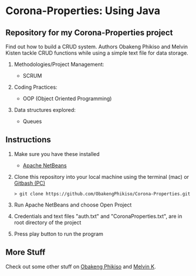 # Corona-Properties: Using Java

## Repository for my Corona-Properties project

Find out how to build a CRUD system. Authors Obakeng Phikiso and Melvin Kisten tackle CRUD functions while using a simple text file for data storage.
1. Methodologies/Project Management:
    - SCRUM
2. Coding Practices:
    - OOP (Object Oriented Programming)

3. Data structures explored:
    - Queues

## Instructions

1. Make sure you have these installed

   - [Apache NetBeans](https://netbeans.apache.org/download/index.html 'Apache NetBeans')

2. Clone this repository into your local machine using the terminal (mac) or [Gitbash (PC)](https://git-scm.com/download/win 'Gitbash (PC)')

   `> git clone https://github.com/ObakengPhikiso/Corona-Properties.git`

3. Run Apache NetBeans and choose Open Project

4. Credentials and text files "auth.txt" and "CoronaProperties.txt", are in root directory of the project

5. Press play button to run the program

## More Stuff

Check out some other stuff on [Obakeng Phikiso](https://github.com/ObakengPhikiso 'Obakeng Phikiso GitHub page') and [Melvin K](https://github.com/iammelvink 'Melvin K GitHub page').

